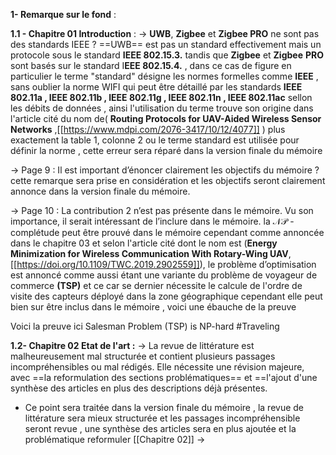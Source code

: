 
**1- Remarque sur le fond** :

 **1.1 - Chapitre 01 Introduction** :
-> **UWB**, **Zigbee** et **Zigbee PRO** ne sont pas des standards IEEE ? 
==UWB== est pas un standard effectivement mais un protocole sous le standard  **IEEE 802.15.3.** tandis que **Zigbee** et **Zigbee** **PRO** sont basés sur le standard I**EEE 802.15.4.** , dans ce cas de figure en particulier le terme "standard" désigne les normes formelles comme **IEEE** , sans oublier la norme WIFI qui peut être détaillé par les standards  **IEEE 802.11a , IEEE 802.11b , IEEE 802.11g , IEEE 802.11n , IEEE 802.11ac** sellon les débits de données  , ainsi l'utilisation du terme trouve son origine dans l'article cité du nom de( **Routing Protocols for UAV-Aided Wireless Sensor Networks** ,[[https://www.mdpi.com/2076-3417/10/12/4077]] ) plus exactement la table 1, colonne 2 ou le terme standard est utilisée pour définir la norme , cette erreur sera réparé dans la version finale du mémoire  

-> Page 9 : Il est important d’énoncer clairement les objectifs du mémoire ?  
cette remarque sera prise en considération et les objectifs seront  clairement annonce dans la version finale du mémoire.

-> Page 10 : La contribution 2 n’est pas présente dans le mémoire. Vu son importance, il serait intéressant de l’inclure dans le mémoire.
la $\mathcal{NP}$ - complétude  peut être prouvé  dans le mémoire cependant comme annoncée dans le chapitre 03 et selon l'article cité dont le nom est (**Energy Minimization for Wireless Communication With Rotary-Wing UAV**,[[https://doi.org/10.1109/TWC.2019.2902559]]), le problème d’optimisation est annoncé comme aussi étant  une variante du problème de voyageur de commerce  **(TSP)** et ce car se dernier nécessite le calcule de l'ordre de visite des capteurs déployé dans la zone géographique cependant elle peut bien sur être inclus dans le mémoire ,  voici une ébauche de la preuve 

Voici la preuve ici Salesman Problem (TSP) is NP-hard #Traveling 


**1.2- Chapitre 02  Etat de l'art :**
 -> La revue de littérature est malheureusement mal structurée et contient plusieurs
passages incompréhensibles ou mal rédigés. Elle nécessite une révision majeure,
avec ==la reformulation des sections problématiques== et ==l'ajout d'une synthèse des
articles en plus des descriptions déjà présentes.
- Ce point sera traitée  dans la version finale du mémoire , la revue de littérature sera mieux structurée et les passages incompréhensible seront revue , une   synthèse des articles sera en plus ajoutée et la problématique reformuler   [[Chapitre 02]] 
-> 


 
 


